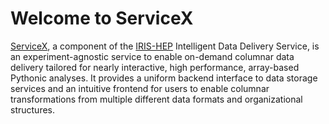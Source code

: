 # Welcome to ServiceX

[ServiceX](https://github.com/ssl-hep/ServiceX), a component of the
[IRIS-HEP](https://iris-hep.org/) Intelligent Data Delivery Service, is an experiment-agnostic
service to enable on-demand columnar data delivery tailored for nearly interactive, high
performance, array-based Pythonic analyses. It provides a uniform backend interface to data storage
services and an intuitive frontend for users to enable columnar transformations from multiple
different data formats and organizational structures.
